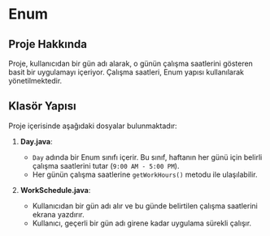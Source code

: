 # Enum

##  Proje Hakkında

Proje, kullanıcıdan bir gün adı alarak, o günün çalışma saatlerini gösteren basit bir uygulamayı içeriyor. Çalışma saatleri, Enum yapısı kullanılarak yönetilmektedir.

##  Klasör Yapısı

Proje içerisinde aşağıdaki dosyalar bulunmaktadır:

1. **Day.java**:
    - `Day` adında bir Enum sınıfı içerir. Bu sınıf, haftanın her günü için belirli çalışma saatlerini tutar (`9:00 AM - 5:00 PM`).
    - Her günün çalışma saatlerine `getWorkHours()` metodu ile ulaşılabilir.

2. **WorkSchedule.java**:
    - Kullanıcıdan bir gün adı alır ve bu günde belirtilen çalışma saatlerini ekrana yazdırır.
    - Kullanıcı, geçerli bir gün adı girene kadar uygulama sürekli çalışır.

